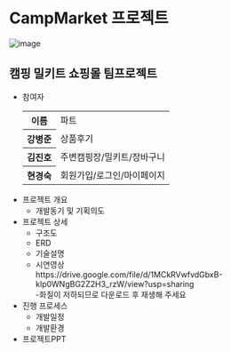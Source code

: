 # CampMarket 프로젝트
![image](https://user-images.githubusercontent.com/107980962/216505939-27289fbc-7e45-4c30-b3fb-f9d360494569.png)
<h2>캠핑 밀키트 쇼핑몰 팀프로젝트</h2>
<ul>
 <li>참여자</li>
  <table>
   <tr>
    <th>이름</th>
    <td>파트</td>
   </tr>
   <tr>
    <th>강병준</th>
    <td>상품후기</td>
   </tr>
   <tr>
    <th>김진호</th>
    <td>주변캠핑장/밀키트/장바구니</td>
   </tr>
   <tr>
    <th>현경숙</th>
    <td>회원가입/로그인/마이페이지</td>
   </tr>
  </table>
 <li>프로젝트 개요
  <ul>
   <li>개발동기 및 기획의도</li>
  </ul>
 </li>
 <li>프로젝트 상세
  <ul>
   <li>구조도</li>
   <li>ERD</li>
   <li>기술설명</li>
   <li>시연영상</li>
   https://drive.google.com/file/d/1MCkRVwfvdGbxB-klp0WNgBG2Z2H3_rzW/view?usp=sharing
   <br>-화질이 저하되므로 다운로드 후 재생해 주세요
  </ul>
 </li>
 <li>진행 프로세스
  <ul>
   <li>개발일정</li>
   <li>개발환경</li>
  </ul>
 </li>
 <li>프로젝트PPT</li>
</ul>
